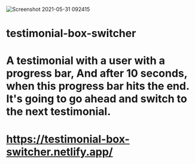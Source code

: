 ![Screenshot 2021-05-31 092415](https://user-images.githubusercontent.com/67795996/120207528-2dd34900-c1f2-11eb-886a-948a095f6ad6.png)
# testimonial-box-switcher

# A testimonial with a user with a progress bar, And after 10 seconds, when this progress bar hits the end. It's going to go ahead and switch to the next testimonial.

# https://testimonial-box-switcher.netlify.app/
